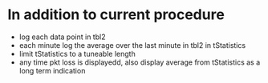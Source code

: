 # In addition to current procedure

- log each data point in tbl2
- each minute log the average over the last minute in tbl2 in tStatistics
- limit tStatistics to a tuneable length
- any time pkt loss is displayedd, also display average from tStatistics
    as a long term indication
